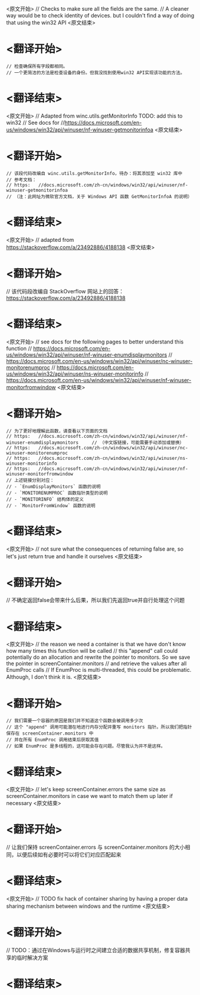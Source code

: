 
<原文开始>
	// Checks to make sure all the fields are the same.
	// A cleaner way would be to check identity of devices. but I couldn't find a way of doing that using the win32 API
<原文结束>

# <翻译开始>
	// 检查确保所有字段都相同。
	// 一个更简洁的方法是检查设备的身份。但我没找到使用win32 API实现该功能的方法。
# <翻译结束>


<原文开始>
	// Adapted from winc.utils.getMonitorInfo TODO: add this to win32
	// See docs for
	//https://docs.microsoft.com/en-us/windows/win32/api/winuser/nf-winuser-getmonitorinfoa
<原文结束>

# <翻译开始>
	// 该段代码改编自 winc.utils.getMonitorInfo，待办：将其添加至 win32 库中
	// 参考文档：
	// https:	//docs.microsoft.com/zh-cn/windows/win32/api/winuser/nf-winuser-getmonitorinfoa
	// （注：此网址为微软官方文档，关于 Windows API 函数 GetMonitorInfoA 的说明）
# <翻译结束>


<原文开始>
// adapted from https://stackoverflow.com/a/23492886/4188138
<原文结束>

# <翻译开始>
// 该代码段改编自 StackOverflow 网站上的回答：https://stackoverflow.com/a/23492886/4188138
# <翻译结束>


<原文开始>
	// see docs for the following pages to better understand this function
	// https://docs.microsoft.com/en-us/windows/win32/api/winuser/nf-winuser-enumdisplaymonitors
	// https://docs.microsoft.com/en-us/windows/win32/api/winuser/nc-winuser-monitorenumproc
	// https://docs.microsoft.com/en-us/windows/win32/api/winuser/ns-winuser-monitorinfo
	// https://docs.microsoft.com/en-us/windows/win32/api/winuser/nf-winuser-monitorfromwindow
<原文结束>

# <翻译开始>
	// 为了更好地理解此函数，请查看以下页面的文档
	// https:	//docs.microsoft.com/zh-cn/windows/win32/api/winuser/nf-winuser-enumdisplaymonitors 	// （中文版链接，可能需要手动添加或替换）
	// https:	//docs.microsoft.com/zh-cn/windows/win32/api/winuser/nc-winuser-monitorenumproc
	// https:	//docs.microsoft.com/zh-cn/windows/win32/api/winuser/ns-winuser-monitorinfo
	// https:	//docs.microsoft.com/zh-cn/windows/win32/api/winuser/nf-winuser-monitorfromwindow
	// 上述链接分别对应：
	// - `EnumDisplayMonitors` 函数的说明
	// - `MONITORENUMPROC` 函数指针类型的说明
	// - `MONITORINFO` 结构体的定义
	// - `MonitorFromWindow` 函数的说明
# <翻译结束>


<原文开始>
// not sure what the consequences of returning false are, so let's just return true and handle it ourselves
<原文结束>

# <翻译开始>
// 不确定返回false会带来什么后果，所以我们先返回true并自行处理这个问题
# <翻译结束>


<原文开始>
	// the reason we need a container is that we have don't know how many times this function will be called
	// this "append" call could potentially do an allocation and rewrite the pointer to monitors. So we save the pointer in screenContainer.monitors
	// and retrieve the values after all EnumProc calls
	// If EnumProc is multi-threaded, this could be problematic. Although, I don't think it is.
<原文结束>

# <翻译开始>
	// 我们需要一个容器的原因是我们并不知道这个函数会被调用多少次
	// 这个 "append" 调用可能潜在地进行内存分配并重写 monitors 指针。所以我们把指针保存在 screenContainer.monitors 中
	// 并在所有 EnumProc 调用结束后获取其值
	// 如果 EnumProc 是多线程的，这可能会存在问题。尽管我认为并不是这样。
# <翻译结束>


<原文开始>
// let's keep screenContainer.errors the same size as screenContainer.monitors in case we want to match them up later if necessary
<原文结束>

# <翻译开始>
// 让我们保持 screenContainer.errors 与 screenContainer.monitors 的大小相同，以便后续如有必要时可以将它们对应匹配起来
# <翻译结束>


<原文开始>
// TODO fix hack of container sharing by having a proper data sharing mechanism between windows and the runtime
<原文结束>

# <翻译开始>
// TODO：通过在Windows与运行时之间建立合适的数据共享机制，修复容器共享的临时解决方案
# <翻译结束>


